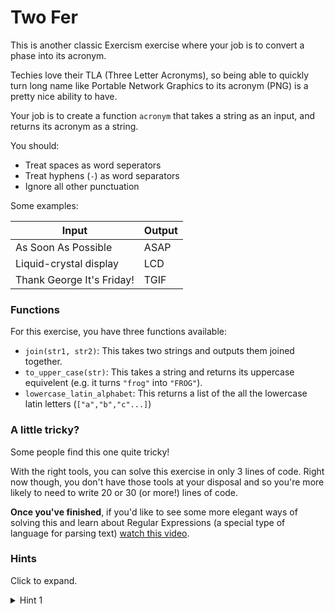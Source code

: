 # Two Fer

This is another classic Exercism exercise where your job is to convert a phase into its acronym.

Techies love their TLA (Three Letter Acronyms), so being able to quickly turn long name like Portable Network Graphics to its acronym (PNG) is a pretty nice ability to have.

Your job is to create a function `acronym` that takes a string as an input, and returns its acronym as a string.

You should:

- Treat spaces as word seperators
- Treat hyphens (`-`) as word separators
- Ignore all other punctuation

Some examples:

| Input                     | Output |
| ------------------------- | ------ |
| As Soon As Possible       | ASAP   |
| Liquid-crystal display    | LCD    |
| Thank George It's Friday! | TGIF   |

### Functions

For this exercise, you have three functions available:

- `join(str1, str2)`: This takes two strings and outputs them joined together.
- `to_upper_case(str)`: This takes a string and returns its uppercase equivelent (e.g. it turns `"frog"` into `"FROG"`).
- `lowercase_latin_alphabet`: This returns a list of the all the lowercase latin letters (`["a","b","c"...]`)

### A little tricky?

Some people find this one quite tricky!

With the right tools, you can solve this exercise in only 3 lines of code. Right now though, you don't have those tools at your disposal and so you're more likely to need to write 20 or 30 (or more!) lines of code.

**Once you've finished**, if you'd like to see some more elegant ways of solving this and learn about Regular Expressions (a special type of language for parsing text) [watch this video](https://www.youtube.com/watch?v=ofzqp4MFHvM&ab_channel=Exercism).

### Hints

Click to expand.

<details>
<summary>Hint 1</summary>

`"a"` is not the same as `"A"`. You don't really care about whether a letter is lowercase or uppercase when working out what the acronym is, but you do need to consider case a lot during the exercise.

</details>
